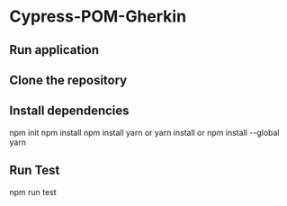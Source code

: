 # Cypress-POM-Gherkin


## Run application

## Clone the repository

## Install dependencies
npm init
npm install
npm install yarn
or
yarn install
or
npm install --global yarn  

## Run Test
npm run test
